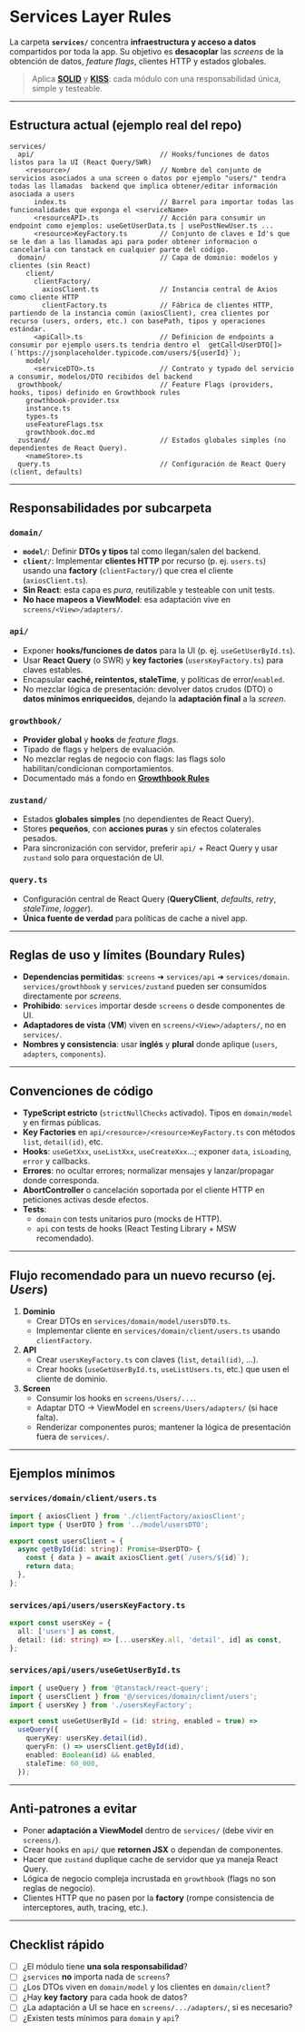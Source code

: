 # Services Layer Rules

La carpeta **`services/`** concentra **infraestructura y acceso a datos** compartidos por toda la app.
Su objetivo es **desacoplar** las *screens* de la obtención de datos, *feature flags*, clientes HTTP y estados globales.

> Aplica **[SOLID](solid-rules.md)** y **[KISS](kiss-rules.md)**: cada módulo con una responsabilidad única, simple y testeable.

---

## Estructura actual (ejemplo real del repo)
```
services/
  api/                               // Hooks/funciones de datos listos para la UI (React Query/SWR)
    <resource>/                      // Nombre del conjunto de servicios asociados a una screen o datos por ejemplo "users/" tendra todas las llamadas  backend que implica obtener/editar información asociada a users
      index.ts                       // Barrel para importar todas las funcionalidades que exponga el <serviceName>
      <resourceAPI>.ts               // Acción para consumir un endpoint como ejemplos: useGetUserData.ts | usePostNewUser.ts ...
      <resource>KeyFactory.ts        // Conjunto de claves e Id's que se le dan a las llamadas api para poder obtener informacion o cancelarla con tanstack en cualquier parte del código.
  domain/                            // Capa de dominio: modelos y clientes (sin React)
    client/
      clientFactory/
        axiosClient.ts               // Instancia central de Axios como cliente HTTP
        clientFactory.ts             // Fábrica de clientes HTTP, partiendo de la instancia común (axiosClient), crea clientes por recurso (users, orders, etc.) con basePath, tipos y operaciones estándar.
      <apiCall>.ts                   // Definicion de endpoints a consumir por ejemplo users.ts tendria dentro el  getCall<UserDTO[]>(`https://jsonplaceholder.typicode.com/users/${userId}`);
    model/
      <serviceDTO>.ts                // Contrato y typado del servicio a consumir, modelos/DTO recibidos del backend
  growthbook/                        // Feature Flags (providers, hooks, tipos) definido en Growthbook rules
    growthbook-provider.tsx
    instance.ts
    types.ts
    useFeatureFlags.tsx
    growthbook.doc.md
  zustand/                           // Estados globales simples (no dependientes de React Query).
    <nameStore>.ts                   
  query.ts                           // Configuración de React Query (client, defaults)
```

---

## Responsabilidades por subcarpeta

### `domain/`
- **`model/`**: Definir **DTOs y tipos** tal como llegan/salen del backend.
- **`client/`**: Implementar **clientes HTTP** por recurso (p. ej. `users.ts`) usando una **factory** (`clientFactory/`) que crea el cliente (`axiosClient.ts`).
- **Sin React**: esta capa es *pura*, reutilizable y testeable con unit tests.
- **No hace mapeos a ViewModel**: esa adaptación vive en `screens/<View>/adapters/`.

### `api/`
- Exponer **hooks/funciones de datos** para la UI (p. ej. `useGetUserById.ts`).
- Usar **React Query** (o SWR) y **key factories** (`usersKeyFactory.ts`) para claves estables.
- Encapsular **caché, reintentos, staleTime**, y políticas de error/`enabled`.
- No mezclar lógica de presentación: devolver datos crudos (DTO) o **datos mínimos enriquecidos**, dejando la **adaptación final** a la *screen*.

### `growthbook/`
- **Provider global** y **hooks** de *feature flags*.
- Tipado de flags y helpers de evaluación.
- No mezclar reglas de negocio con flags: las flags solo habilitan/condicionan comportamientos.
- Documentado más a fondo en **[Growthbook Rules](growthbook-rules.md)**

### `zustand/`
- Estados **globales simples** (no dependientes de React Query).
- Stores **pequeños**, con **acciones puras** y sin efectos colaterales pesados.
- Para sincronización con servidor, preferir `api/` + React Query y usar `zustand` solo para orquestación de UI.

### `query.ts`
- Configuración central de React Query (**QueryClient**, *defaults*, *retry*, *staleTime*, *logger*).
- **Única fuente de verdad** para políticas de cache a nivel app.

---

## Reglas de uso y límites (Boundary Rules)
- **Dependencias permitidas**: `screens` ➜ `services/api` ➜ `services/domain`.  
  `services/growthbook` y `services/zustand` pueden ser consumidos directamente por *screens*.
- **Prohibido**: `services` importar desde `screens` o desde componentes de UI.
- **Adaptadores de vista** (**VM**) viven en `screens/<View>/adapters/`, no en `services/`.
- **Nombres y consistencia**: usar **inglés** y **plural** donde aplique (`users`, `adapters`, `components`).

---

## Convenciones de código
- **TypeScript estricto** (`strictNullChecks` activado). Tipos en `domain/model` y en firmas públicas.
- **Key Factories** en `api/<resource>/<resource>KeyFactory.ts` con métodos `list`, `detail(id)`, etc.
- **Hooks**: `useGetXxx`, `useListXxx`, `useCreateXxx`…; exponer `data`, `isLoading`, `error` y callbacks.
- **Errores**: no ocultar errores; normalizar mensajes y lanzar/propagar donde corresponda.
- **AbortController** o cancelación soportada por el cliente HTTP en peticiones activas desde efectos.
- **Tests**: 
  - `domain` con tests unitarios puro (mocks de HTTP).
  - `api` con tests de hooks (React Testing Library + MSW recomendado).

---

## Flujo recomendado para un nuevo recurso (ej. *Users*)
1. **Dominio**
   - Crear DTOs en `services/domain/model/usersDTO.ts`.
   - Implementar cliente en `services/domain/client/users.ts` usando `clientFactory`.
2. **API**
   - Crear `usersKeyFactory.ts` con claves (`list`, `detail(id)`, …).
   - Crear hooks (`useGetUserById.ts`, `useListUsers.ts`, etc.) que usen el cliente de dominio.
3. **Screen**
   - Consumir los hooks en `screens/Users/...`.
   - Adaptar DTO → ViewModel en `screens/Users/adapters/` (si hace falta).
   - Renderizar componentes puros; mantener la lógica de presentación fuera de `services/`.

---

## Ejemplos mínimos

### `services/domain/client/users.ts`
```ts
import { axiosClient } from './clientFactory/axiosClient';
import type { UserDTO } from '../model/usersDTO';

export const usersClient = {
  async getById(id: string): Promise<UserDTO> {
    const { data } = await axiosClient.get(`/users/${id}`);
    return data;
  },
};
```

### `services/api/users/usersKeyFactory.ts`
```ts
export const usersKey = {
  all: ['users'] as const,
  detail: (id: string) => [...usersKey.all, 'detail', id] as const,
};
```

### `services/api/users/useGetUserById.ts`
```ts
import { useQuery } from '@tanstack/react-query';
import { usersClient } from '@/services/domain/client/users';
import { usersKey } from './usersKeyFactory';

export const useGetUserById = (id: string, enabled = true) =>
  useQuery({
    queryKey: usersKey.detail(id),
    queryFn: () => usersClient.getById(id),
    enabled: Boolean(id) && enabled,
    staleTime: 60_000,
  });
```

---

## Anti‑patrones a evitar
- Poner **adaptación a ViewModel** dentro de `services/` (debe vivir en `screens/`).
- Crear hooks en `api/` que **retornen JSX** o dependan de componentes.
- Hacer que `zustand` duplique cache de servidor que ya maneja React Query.
- Lógica de negocio compleja incrustada en `growthbook` (flags no son reglas de negocio).
- Clientes HTTP que no pasen por la **factory** (rompe consistencia de interceptores, auth, tracing, etc.).

---

## Checklist rápido
- [ ] ¿El módulo tiene **una sola responsabilidad**?  
- [ ] ¿`services` **no** importa nada de `screens`?  
- [ ] ¿Los DTOs viven en `domain/model` y los clientes en `domain/client`?  
- [ ] ¿Hay **key factory** para cada hook de datos?  
- [ ] ¿La adaptación a UI se hace en `screens/.../adapters/`, si es necesario?  
- [ ] ¿Existen tests mínimos para `domain` y `api`?  
